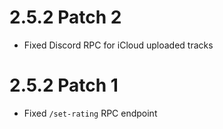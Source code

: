 # 2.5.2 Patch 2
- Fixed Discord RPC for iCloud uploaded tracks

# 2.5.2 Patch 1
- Fixed `/set-rating` RPC endpoint

